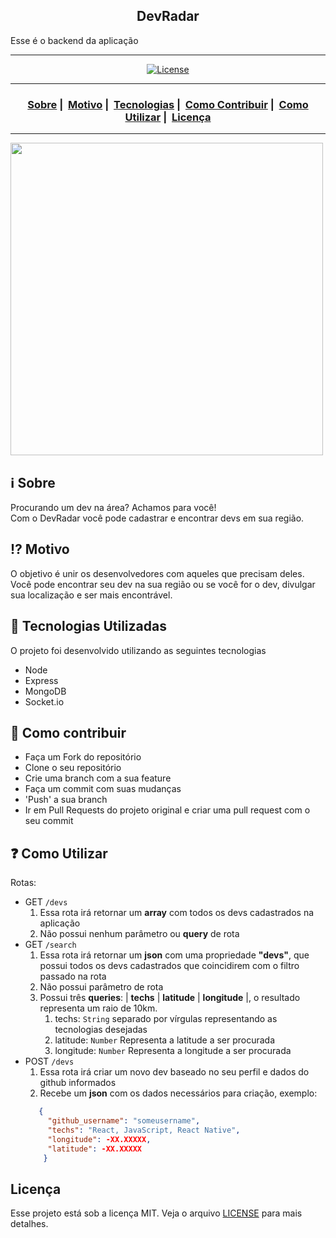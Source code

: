 <h2 align="center">DevRadar</h2>

<span>Esse é o backend da aplicação</span>
___

<p align="center">
  <a href="LICENSE">
    <img alt="License" src="https://img.shields.io/badge/license-MIT-%23F8952D">
  </a>
</p>

___

<h3 align="center">
  <a href="#information_source-sobre">Sobre</a>&nbsp;|&nbsp;
  <a href="#interrobang-motivo">Motivo</a>&nbsp;|&nbsp;
  <a href="#rocket-tecnologias-utilizadas">Tecnologias</a>&nbsp;|&nbsp;
  <a href="#link-como-contribuir">Como Contribuir</a>&nbsp;|&nbsp;
  <a href="#question-como-utlizar">Como Utilizar</a>&nbsp;|&nbsp;
  <a href="#licença">Licença</a>
</h3>

___

<img align="center" src="https://ik.imagekit.io/vhx2sevqtq/Sem_t_tulo_4jtVzJh34.png" width="500">

## :information_source: Sobre

Procurando um dev na área? Achamos para você!
<br/>
Com o DevRadar você pode cadastrar e encontrar devs em sua região.

## :interrobang: Motivo

O objetivo é unir os desenvolvedores com aqueles que precisam deles. Você pode encontrar seu dev na sua região ou se você for o dev, divulgar sua localização e ser mais encontrável.

## :rocket: Tecnologias Utilizadas 

O projeto foi desenvolvido utilizando as seguintes tecnologias

- Node
- Express
- MongoDB
- Socket.io

## :link: Como contribuir 

- Faça um Fork do repositório
- Clone o seu repositório
- Crie uma branch com a sua feature
- Faça um commit com suas mudanças
- 'Push' a sua branch
- Ir em Pull Requests do projeto original e criar uma pull request com o seu commit

## :question: Como Utilizar 
Rotas: 
 - GET `/devs`
    1. Essa rota irá retornar um **array** com todos os devs cadastrados na aplicação
    2. Não possui nenhum parâmetro ou **query** de rota
 - GET `/search`
     1. Essa rota irá retornar um **json** com uma propriedade **"devs"**, que possui todos os devs cadastrados que coincidirem com o filtro passado na rota
     2. Não possui parâmetro de rota
     3. Possui três **queries**: | **techs** | **latitude** | **longitude** |, o resultado representa um raio de 10km.
        1. techs: `String` separado por vírgulas representando as tecnologias desejadas
        2. latitude: `Number` Representa a latitude a ser procurada
        3. longitude: `Number` Representa a longitude a ser procurada
  - POST `/devs`
     1. Essa rota irá criar um novo dev baseado no seu perfil e dados do github informados
     2. Recebe um **json** com os dados necessários para criação, exemplo:
     ```json
        {
          "github_username": "someusername",
          "techs": "React, JavaScript, React Native",
          "longitude": -XX.XXXXX,
          "latitude": -XX.XXXXX
         }
     ```

## Licença 

Esse projeto está sob a licença MIT. Veja o arquivo [LICENSE](LICENSE) para mais detalhes.
